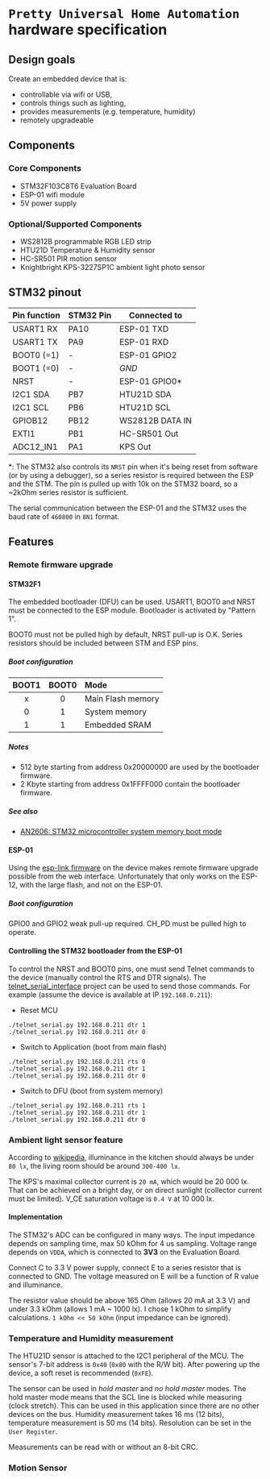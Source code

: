 # `Pretty Universal Home Automation` hardware specification

## Design goals

Create an embedded device that is:

* controllable via wifi or USB,
* controls things such as lighting,
* provides measurements (e.g. temperature, humidity)
* remotely upgradeable

## Components

### Core Components

* STM32F103C8T6 Evaluation Board
* ESP-01 wifi module
* 5V power supply

### Optional/Supported Components

* WS2812B programmable RGB LED strip
* HTU21D Temperature & Humidity sensor
* HC-SR501 PIR motion sensor
* Knightbright KPS-3227SP1C ambient light photo sensor

## STM32 pinout

| Pin function | STM32 Pin | Connected to           |
|--------------|-----------|------------------------|
| USART1 RX    | PA10      | ESP-01 TXD             |
| USART1 TX    | PA9       | ESP-01 RXD             |
| BOOT0 (=1)   | -         | ESP-01 GPIO2           |
| BOOT1 (=0)   | -         | _GND_                  |
| NRST         | -         | ESP-01 GPIO0\*         |
| I2C1 SDA     | PB7       | HTU21D SDA             |
| I2C1 SCL     | PB6       | HTU21D SCL             |
| GPIOB12      | PB12      | WS2812B DATA IN        |
| EXTI1        | PB1       | HC-SR501 Out           |
| ADC12_IN1    | PA1       | KPS Out                |

\*: The STM32 also controls its `NRST` pin when it's being reset from software (or by using a debugger), so a series resistor is required between the ESP and the STM. The pin is pulled up with 10k on the STM32 board, so a ~2kOhm series resistor is sufficient.

The serial communication between the ESP-01 and the STM32 uses the baud rate of `460800` in `8N1` format.

## Features

### Remote firmware upgrade

#### STM32F1

The embedded bootloader (DFU) can be used. USART1, BOOT0 and NRST must be connected to the ESP module. Bootloader is activated by "Pattern 1".

BOOT0 must not be pulled high by default, NRST pull-up is O.K.
Series resistors should be included between STM and ESP pins.

##### Boot configuration

| BOOT1 | BOOT0 | Mode              |
|:-----:|:-----:|:------------------|
| x     | 0     | Main Flash memory |
| 0     | 1     | System memory     |
| 1     | 1     | Embedded SRAM     |

##### Notes
* 512 byte starting from address 0x20000000 are used by the bootloader firmware.
* 2 Kbyte starting from address 0x1FFFF000 contain the bootloader firmware.

##### See also
* [AN2606: STM32 microcontroller system memory boot mode](http://www.st.com/content/ccc/resource/technical/document/application_note/b9/9b/16/3a/12/1e/40/0c/CD00167594.pdf/files/CD00167594.pdf/jcr:content/translations/en.CD00167594.pdf)

#### ESP-01

Using the [esp-link firmware](https://github.com/jeelabs/esp-link) on the device makes remote firmware upgrade possible from the web interface. Unfortunately that only works on the ESP-12, with the large flash, and not on the ESP-01.

##### Boot configuration

GPIO0 and GPIO2 weak pull-up required. CH_PD must be pulled high to operate.

#### Controlling the STM32 bootloader from the ESP-01

To control the NRST and BOOT0 pins, one must send Telnet commands to the device (manually control the RTS and DTR signals). The [telnet_serial_interface](https://github.com/majorpeter/telnet_serial_interface/) project can be used to send those commands. For example (assume the device is available at IP `192.168.0.211`):

* Reset MCU
```
./telnet_serial.py 192.168.0.211 dtr 1
./telnet_serial.py 192.168.0.211 dtr 0
```

* Switch to Application (boot from main flash)
```
./telnet_serial.py 192.168.0.211 rts 0
./telnet_serial.py 192.168.0.211 dtr 1
./telnet_serial.py 192.168.0.211 dtr 0
```

* Switch to DFU (boot from system memory)
```
./telnet_serial.py 192.168.0.211 rts 1
./telnet_serial.py 192.168.0.211 dtr 1
./telnet_serial.py 192.168.0.211 dtr 0
```

### Ambient light sensor feature

According to [wikipedia](https://en.wikipedia.org/wiki/Lux), illuminance in the kitchen should always be under `80 lx`, the living room should be around `300-400 lx`.

The KPS's maximal collector current is `20 mA`, which would be 20 000 lx. That can be achieved on a bright day, or on direct sunlight (collector current must be limited). V_CE saturation voltage is `0.4 V` at 10 000 lx.

#### Implementation

The STM32's ADC can be configured in many ways. The input impedance depends on sampling time, max 50 kOhm for 4 us sampling. Voltage range depends on `VDDA`, which is connected to **3V3** on the Evaluation Board.

Connect C to 3.3 V power supply, connect E to a series resistor that is connected to GND. The voltage measured on E will be a function of R value and illuminance.

The resistor value should be above 165 Ohm (allows 20 mA at 3.3 V) and under 3.3 kOhm (allows 1 mA ~ 1000 lx). I chose 1 kOhm to simplify calculations. `1 kOhm << 50 kOhm` (input impedance can be ignored).

### Temperature and Humidity measurement

The HTU21D sensor is attached to the I2C1 peripheral of the MCU. The sensor's 7-bit address is `0x40` (`0x80` with the R/W bit). After powering up the device, a soft reset is recommended (`0xFE`).

The sensor can be used in _hold master_ and _no hold master_ modes. The hold master mode means that the SCL line is blocked while measuring (clock stretch). This can be used in this application since there are no other devices on the bus. Humidity measurement takes 16 ms (12 bits), temperature measurement is 50 ms (14 bits). Resolution can be set in the `User Register`.

Measurements can be read with or without an 8-bit CRC.

### Motion Sensor

